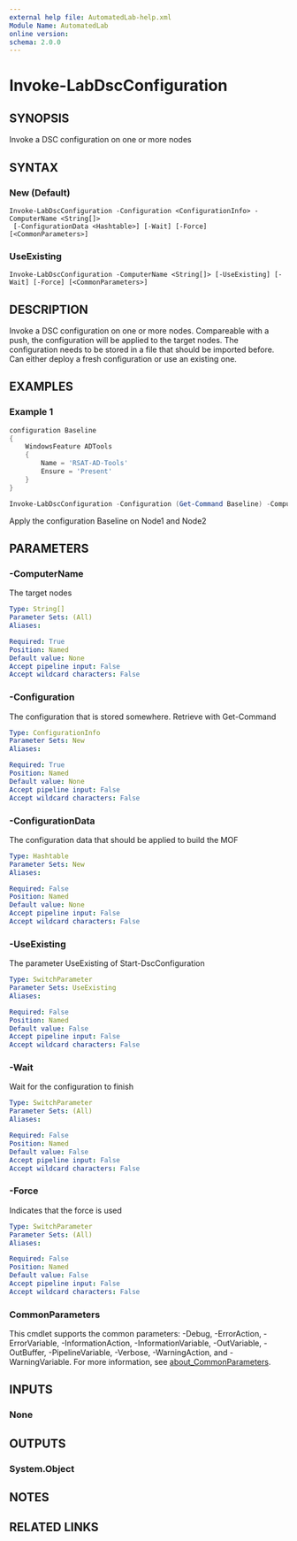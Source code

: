 ```yaml
---
external help file: AutomatedLab-help.xml
Module Name: AutomatedLab
online version:
schema: 2.0.0
---
```


# Invoke-LabDscConfiguration

## SYNOPSIS
Invoke a DSC configuration on one or more nodes

## SYNTAX

### New (Default)
```
Invoke-LabDscConfiguration -Configuration <ConfigurationInfo> -ComputerName <String[]>
 [-ConfigurationData <Hashtable>] [-Wait] [-Force] [<CommonParameters>]
```

### UseExisting
```
Invoke-LabDscConfiguration -ComputerName <String[]> [-UseExisting] [-Wait] [-Force] [<CommonParameters>]
```

## DESCRIPTION
Invoke a DSC configuration on one or more nodes.
Compareable with a push, the configuration will be applied to the target nodes.
The configuration needs to be stored in a file that should be imported before.
Can either deploy a fresh configuration or use an existing one.

## EXAMPLES

### Example 1
```powershell
configuration Baseline
{
    WindowsFeature ADTools
    {
        Name = 'RSAT-AD-Tools'
        Ensure = 'Present'
    }
}

Invoke-LabDscConfiguration -Configuration (Get-Command Baseline) -ComputerName Node1,Node2 -Wait
```

Apply the configuration Baseline on Node1 and Node2

## PARAMETERS

### -ComputerName
The target nodes

```yaml
Type: String[]
Parameter Sets: (All)
Aliases:

Required: True
Position: Named
Default value: None
Accept pipeline input: False
Accept wildcard characters: False
```

### -Configuration
The configuration that is stored somewhere.
Retrieve with Get-Command

```yaml
Type: ConfigurationInfo
Parameter Sets: New
Aliases:

Required: True
Position: Named
Default value: None
Accept pipeline input: False
Accept wildcard characters: False
```

### -ConfigurationData
The configuration data that should be applied to build the MOF

```yaml
Type: Hashtable
Parameter Sets: New
Aliases:

Required: False
Position: Named
Default value: None
Accept pipeline input: False
Accept wildcard characters: False
```

### -UseExisting
The parameter UseExisting of Start-DscConfiguration

```yaml
Type: SwitchParameter
Parameter Sets: UseExisting
Aliases:

Required: False
Position: Named
Default value: False
Accept pipeline input: False
Accept wildcard characters: False
```

### -Wait
Wait for the configuration to finish

```yaml
Type: SwitchParameter
Parameter Sets: (All)
Aliases:

Required: False
Position: Named
Default value: False
Accept pipeline input: False
Accept wildcard characters: False
```

### -Force
Indicates that the force is used

```yaml
Type: SwitchParameter
Parameter Sets: (All)
Aliases:

Required: False
Position: Named
Default value: False
Accept pipeline input: False
Accept wildcard characters: False
```

### CommonParameters
This cmdlet supports the common parameters: -Debug, -ErrorAction, -ErrorVariable, -InformationAction, -InformationVariable, -OutVariable, -OutBuffer, -PipelineVariable, -Verbose, -WarningAction, and -WarningVariable. For more information, see [about_CommonParameters](http://go.microsoft.com/fwlink/?LinkID=113216).

## INPUTS

### None
## OUTPUTS

### System.Object
## NOTES

## RELATED LINKS
